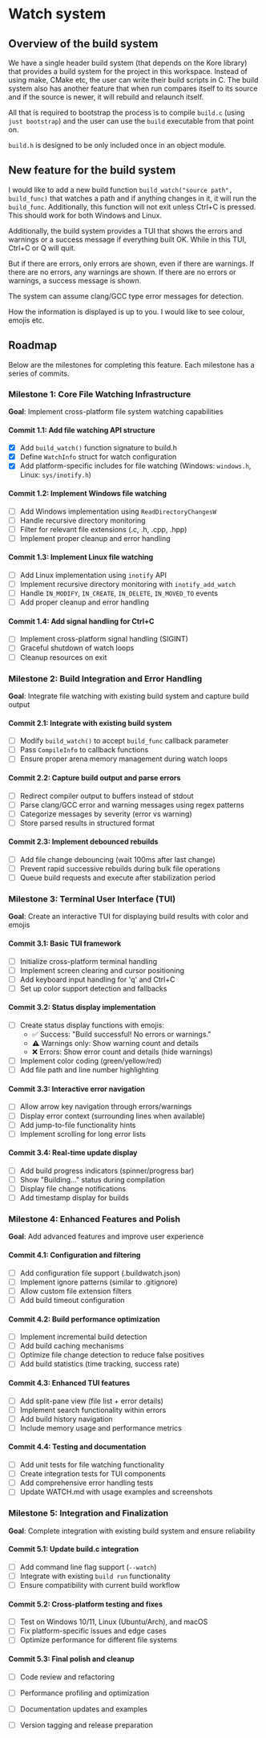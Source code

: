 # Watch system

## Overview of the build system

We have a single header build system (that depends on the Kore library) that
provides a build system for the project in this workspace.  Instead of using
make, CMake etc, the user can write their build scripts in C.  The build system
also has another feature that when run compares itself to its source and if the
source is newer, it will rebuild and relaunch itself.

All that is required to bootstrap the process is to compile `build.c` (using
`just bootstrap`) and the user can use the `build` executable from that point
on.

`build.h` is designed to be only included once in an object module.

## New feature for the build system

I would like to add a new build function `build_watch("source path",
build_func)` that watches a path and if anything changes in it, it will run the
`build_func`.  Additionally, this function will not exit unless Ctrl+C is
pressed.  This should work for both Windows and Linux.

Additionally, the build system provides a TUI that shows the errors and warnings
or a success message if everything built OK.  While in this TUI, Ctrl+C or Q
will quit.

But if there are errors, only errors are shown, even if there are warnings.  If
there are no errors, any warnings are shown.  If there are no errors or
warnings, a success message is shown.

The system can assume clang/GCC type error messages for detection.

How the information is displayed is up to you.  I would like to see colour,
emojis etc.

## Roadmap

Below are the milestones for completing this feature.  Each milestone has a
series of commits.

### Milestone 1: Core File Watching Infrastructure
**Goal**: Implement cross-platform file system watching capabilities

#### Commit 1.1: Add file watching API structure
- [x] Add `build_watch()` function signature to build.h
- [x] Define `WatchInfo` struct for watch configuration
- [x] Add platform-specific includes for file watching (Windows: `windows.h`, Linux: `sys/inotify.h`)

#### Commit 1.2: Implement Windows file watching
- [ ] Add Windows implementation using `ReadDirectoryChangesW`
- [ ] Handle recursive directory monitoring
- [ ] Filter for relevant file extensions (.c, .h, .cpp, .hpp)
- [ ] Implement proper cleanup and error handling

#### Commit 1.3: Implement Linux file watching  
- [ ] Add Linux implementation using `inotify` API
- [ ] Implement recursive directory monitoring with `inotify_add_watch`
- [ ] Handle `IN_MODIFY`, `IN_CREATE`, `IN_DELETE`, `IN_MOVED_TO` events
- [ ] Add proper cleanup and error handling

#### Commit 1.4: Add signal handling for Ctrl+C
- [ ] Implement cross-platform signal handling (SIGINT)
- [ ] Graceful shutdown of watch loops
- [ ] Cleanup resources on exit

### Milestone 2: Build Integration and Error Handling
**Goal**: Integrate file watching with existing build system and capture build output

#### Commit 2.1: Integrate with existing build system
- [ ] Modify `build_watch()` to accept `build_func` callback parameter
- [ ] Pass `CompileInfo` to callback functions
- [ ] Ensure proper arena memory management during watch loops

#### Commit 2.2: Capture build output and parse errors
- [ ] Redirect compiler output to buffers instead of stdout
- [ ] Parse clang/GCC error and warning messages using regex patterns
- [ ] Categorize messages by severity (error vs warning)
- [ ] Store parsed results in structured format

#### Commit 2.3: Implement debounced rebuilds
- [ ] Add file change debouncing (wait 100ms after last change)
- [ ] Prevent rapid successive rebuilds during bulk file operations
- [ ] Queue build requests and execute after stabilization period

### Milestone 3: Terminal User Interface (TUI)
**Goal**: Create an interactive TUI for displaying build results with color and emojis

#### Commit 3.1: Basic TUI framework
- [ ] Initialize cross-platform terminal handling
- [ ] Implement screen clearing and cursor positioning
- [ ] Add keyboard input handling for 'q' and Ctrl+C
- [ ] Set up color support detection and fallbacks

#### Commit 3.2: Status display implementation
- [ ] Create status display functions with emojis:
  - ✅ Success: "Build successful! No errors or warnings."
  - ⚠️  Warnings only: Show warning count and details
  - ❌ Errors: Show error count and details (hide warnings)
- [ ] Implement color coding (green/yellow/red)
- [ ] Add file path and line number highlighting

#### Commit 3.3: Interactive error navigation
- [ ] Allow arrow key navigation through errors/warnings
- [ ] Display error context (surrounding lines when available)
- [ ] Add jump-to-file functionality hints
- [ ] Implement scrolling for long error lists

#### Commit 3.4: Real-time update display
- [ ] Add build progress indicators (spinner/progress bar)
- [ ] Show "Building..." status during compilation
- [ ] Display file change notifications
- [ ] Add timestamp display for builds

### Milestone 4: Enhanced Features and Polish
**Goal**: Add advanced features and improve user experience

#### Commit 4.1: Configuration and filtering
- [ ] Add configuration file support (.buildwatch.json)
- [ ] Implement ignore patterns (similar to .gitignore)
- [ ] Allow custom file extension filters
- [ ] Add build timeout configuration

#### Commit 4.2: Build performance optimization
- [ ] Implement incremental build detection
- [ ] Add build caching mechanisms
- [ ] Optimize file change detection to reduce false positives
- [ ] Add build statistics (time tracking, success rate)

#### Commit 4.3: Enhanced TUI features
- [ ] Add split-pane view (file list + error details)
- [ ] Implement search functionality within errors
- [ ] Add build history navigation
- [ ] Include memory usage and performance metrics

#### Commit 4.4: Testing and documentation
- [ ] Add unit tests for file watching functionality
- [ ] Create integration tests for TUI components
- [ ] Add comprehensive error handling tests
- [ ] Update WATCH.md with usage examples and screenshots

### Milestone 5: Integration and Finalization
**Goal**: Complete integration with existing build system and ensure reliability

#### Commit 5.1: Update build.c integration
- [ ] Add command line flag support (`--watch`)
- [ ] Integrate with existing `build run` functionality
- [ ] Ensure compatibility with current build workflow

#### Commit 5.2: Cross-platform testing and fixes
- [ ] Test on Windows 10/11, Linux (Ubuntu/Arch), and macOS
- [ ] Fix platform-specific issues and edge cases
- [ ] Optimize performance for different file systems

#### Commit 5.3: Final polish and cleanup
- [ ] Code review and refactoring
- [ ] Performance profiling and optimization
- [ ] Documentation updates and examples
- [ ] Version tagging and release preparation

